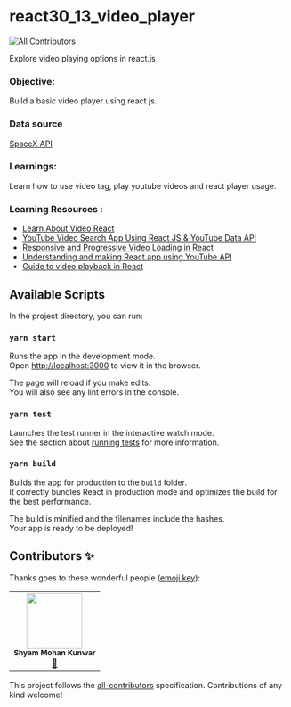# react30_13_video_player
<!-- ALL-CONTRIBUTORS-BADGE:START - Do not remove or modify this section -->
[![All Contributors](https://img.shields.io/badge/all_contributors-1-orange.svg?style=flat-square)](#contributors-)
<!-- ALL-CONTRIBUTORS-BADGE:END -->
Explore video playing options in react.js

### Objective:
Build a basic video player using react js.

### Data source
[SpaceX API](https://github.com/r-spacex/SpaceX-API)

### Learnings:
Learn how to use video tag, play youtube videos and react player usage.

### Learning Resources :
* [Learn About Video React](https://video-react.js.org/components/player/)
* [YouTube Video Search App Using React JS & YouTube Data API ](https://dev.to/abhishek305/youtube-video-search-app-using-react-js-youtube-data-api-v3-2020-3f8d)
* [Responsive and Progressive Video Loading in React](https://medium.com/frontend-digest/responsive-and-progressive-video-loading-in-react-e8753315af51)
* [Understanding and making React app using YouTube API](https://blog.bitsrc.io/make-a-simple-react-app-with-using-youtube-api-68fa016e5a03)
* [Guide to video playback in React](https://blog.logrocket.com/a-comprehensive-guide-to-video-playback-in-react/)

## Available Scripts
In the project directory, you can run:

### `yarn start`

Runs the app in the development mode.<br />
Open [http://localhost:3000](http://localhost:3000) to view it in the browser.

The page will reload if you make edits.<br />
You will also see any lint errors in the console.

### `yarn test`

Launches the test runner in the interactive watch mode.<br />
See the section about [running tests](https://facebook.github.io/create-react-app/docs/running-tests) for more information.

### `yarn build`

Builds the app for production to the `build` folder.<br />
It correctly bundles React in production mode and optimizes the build for the best performance.

The build is minified and the filenames include the hashes.<br />
Your app is ready to be deployed!

## Contributors ✨

Thanks goes to these wonderful people ([emoji key](https://allcontributors.org/docs/en/emoji-key)):

<!-- ALL-CONTRIBUTORS-LIST:START - Do not remove or modify this section -->
<!-- prettier-ignore-start -->
<!-- markdownlint-disable -->
<table>
  <tr>
    <td align="center"><a href="https://www.cyberncode.com/"><img src="https://avatars2.githubusercontent.com/u/53939662?v=4" width="100px;" alt=""/><br /><sub><b>Shyam Mohan Kunwar</b></sub></a><br /><a href="https://github.com/codeclassifiers/react30_13_video_player/commits?author=oshyam" title="Documentation">📖</a></td>
  </tr>
</table>

<!-- markdownlint-enable -->
<!-- prettier-ignore-end -->
<!-- ALL-CONTRIBUTORS-LIST:END -->

This project follows the [all-contributors](https://github.com/all-contributors/all-contributors) specification. Contributions of any kind welcome!